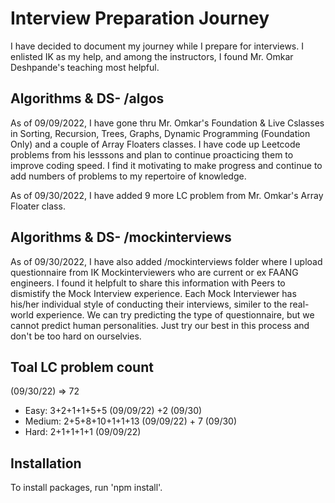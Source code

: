 # Interview Preparation Journey
I have decided to document my journey while I prepare for interviews.  I enlisted IK as my help, and among the instructors, I found Mr. Omkar Deshpande's teaching most helpful. 

## Algorithms & DS- /algos

As of 09/09/2022, I have gone thru Mr. Omkar's Foundation & Live Cslasses in Sorting, Recursion, Trees, Graphs, Dynamic Programming (Foundation Only) and a couple of Array Floaters classes.  I have code up Leetcode problems from his lesssons and plan to continue proacticing them to improve coding speed.  I find it motivating to make progress and continue to add numbers of problems to my repertoire of knowledge.

As of 09/30/2022, I have added 9 more LC problem from Mr. Omkar's Array Floater class. 

## Algorithms & DS- /mockinterviews

As of 09/30/2022, I have also added /mockinterviews folder where I upload questionnaire from IK Mockinterviewers who are current or ex FAANG engineers.  I found it helpfult to share this information with Peers to dismistify the Mock Interview experience.  Each Mock Interviewer has his/her individual style of conducting their interviews, similer to the real-world experience. We can try predicting the type of questionnaire, but we cannot predict human personalities.  Just try our best in this process and don't be too hard on ourselvies. 

## Toal LC problem count

(09/30/22) => 72
- Easy: 3+2+1+1+5+5 (09/09/22) +2 (09/30)
- Medium: 2+5+8+10+1+1+13 (09/09/22) + 7 (09/30)
- Hard: 2+1+1+1+1 (09/09/22)

## Installation

To install packages, run 'npm install'.


